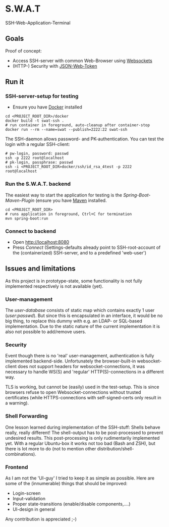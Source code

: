 # S.W.A.T
SSH-Web-Application-Terminal

## Goals

Proof of concept:

- Access SSH-server with common Web-Browser using [Websockets](https://tools.ietf.org/html/rfc6455)
- (HTTP-) Security with [JSON-Web-Token](https://jwt.io/)

## Run it

### SSH-server-setup for testing
- Ensure you have [Docker](https://hub.docker.com) installed

```
cd <PROJECT_ROOT_DIR>/docker
docker build -t swat-ssh .
# run container in foreground, auto-cleanup after container-stop
docker run --rm --name=swat --publish=2222:22 swat-ssh
```
The SSH-daemon allows password- and PK-authentication. You can test the login with a regular SSH-client:
```
# pw-login, password: passwd
ssh -p 2222 root@localhost
# pk-login, passphrase: passwd
ssh -i <PROJECT_ROOT_DIR>docker/ssh/id_rsa_4test -p 2222 root@localhost

```
### Run the S.W.A.T. backend

The easiest way to start the application for testing is the *Spring-Boot-Maven-Plugin* (ensure you have [Maven](https://maven.apache.org) installed.

```
cd <PROJECT_ROOT_DIR>
# runs application in foreground, Ctrl+C for termination
mvn spring-boot:run
```

### Connect to backend
- Open <http://localhost:8080>
- Press *Connect* (Settings-defaults already point to SSH-root-account of the (containerized) SSH-server, and to a predefined 'web-user')

## Issues and limitations

As this project is in prototype-state, some functionality is not fully implemented respectively is not available (yet).

### User-management

The *user-database* consists of static map which contains exactly 1 user (*user:passwd*). But since this is encapsulated in an interface, it would be no big thing, to replace this dummy with e.g. an LDAP- or SQL-based implementation. Due to the static nature of the current implementation it is also not possible to add/remove users.

### Security

Event though there is no 'real' user-management, authentication is fully implemented backend-side. Unfortunately the browser-built-in websocket-client does not support headers for websocket-connections, it was necessary to handle WS(S) and 'regular' HTTP(S)-connections in a different way.

TLS is working, but cannot be (easily) used in the test-setup. This is since browsers refuse to open Websocket-connections without trusted certificates (while HTTPS-connections with self-signed-certs only result in a warning).

### Shell Forwarding

One lesson learned during implementation of the SSH-stuff: Shells behave really, really different! The shell-output has to be post-processed to prevent undesired results. This post-processing is only rudimentarily implemented yet. With a regular Ubuntu-box it works not too bad (Bash and ZSH), but there is lot more to do (not to mention other distribution/shell-combinations).

### Frontend

As I am not the 'UI-guy' I tried to keep it as simple as possible. Here are some of the (innumerable) things that should be improved:

- Login-screen
- Input-validation
- Proper state-transitions (enable/disable components,....)
- UI-design in general

Any contribution is appreciated ;-)


